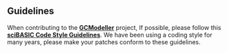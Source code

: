 ## Guidelines
When contributing to the [**GCModeller**](https://github.com/SMRUCC/GCModeller) project, If possible, please follow this [**sciBASIC Code Style Guidelines**](https://github.com/xieguigang/sciBASIC/tree/master/docs/vb_codestyle). We have been using a coding style for many years, please make your patches conform to these guidelines.

